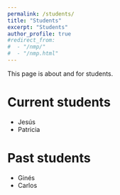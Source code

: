 ```yaml
---
permalink: /students/
title: "Students"
excerpt: "Students"
author_profile: true
#redirect_from: 
#  - "/nmp/"
#  - "/nmp.html"
---
```


This page is about and for students.

# Current students

- Jesús
- Patricia

# Past students

- Ginés
- Carlos
